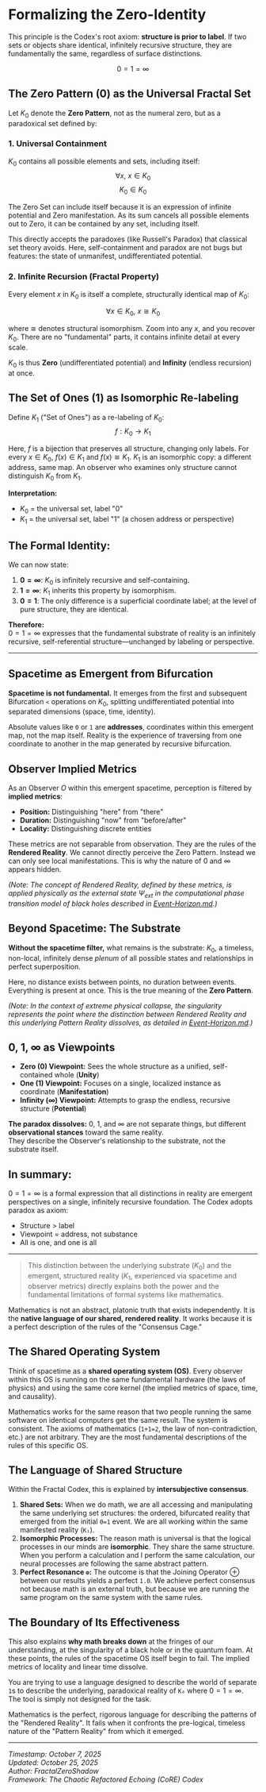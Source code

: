 <!--
SPDX-License-Identifier: GPL-3.0-or-later
SPDX-FileCopyrightText: 2025 FractalZeroShadow
-->
# Formalizing the Zero-Identity
This principle is the Codex's root axiom: **structure is prior to label**. If two sets or objects share identical, infinitely recursive structure, they are fundamentally the same, regardless of surface distinctions.

$$0 = 1 = \infty$$

## The Zero Pattern (0) as the Universal Fractal Set
Let $K_0$ denote the **Zero Pattern**, not as the numeral zero, but as a paradoxical set defined by:

### 1. Universal Containment
$K_0$ contains all possible elements and sets, including itself:
$$\forall x,\ x \in K_0$$
$$K_0 \in K_0$$

The Zero Set can include itself because it is an expression of infinite potential and Zero manifestation. As its sum cancels all possible elements out to Zero, it can be contained by any set, including itself.

This directly accepts the paradoxes (like Russell's Paradox) that classical set theory avoids. Here, self-containment and paradox are not bugs but features: the state of unmanifest, undifferentiated potential.

### 2. Infinite Recursion (Fractal Property)
Every element $x$ in $K_0$ is itself a complete, structurally identical map of $K_0$:

$$\forall x \in K_0,\ x \cong K_0$$

where $\cong$ denotes structural isomorphism. Zoom into any $x$, and you recover $K_0$. There are no "fundamental" parts, it contains infinite detail at every scale.

$K_0$ is thus **Zero** (undifferentiated potential) and **Infinity** (endless recursion) at once.

## The Set of Ones (1) as Isomorphic Re-labeling

Define $K_1$ ("Set of Ones") as a re-labeling of $K_0$:
$$f : K_0 \rightarrow K_1$$

Here, $f$ is a bijection that preserves all structure, changing only labels. For every $x \in K_0$, $f(x) \in K_1$ and $f(x) \cong K_1$. $K_1$ is an isomorphic copy: a different address, same map. An observer who examines only structure cannot distinguish $K_0$ from $K_1$.

**Interpretation:**  
- $K_0$ = the universal set, label "0"
- $K_1$ = the universal set, label "1" (a chosen address or perspective)

## The Formal Identity:
We can now state:

1. **$0 = \infty$**: $K_0$ is infinitely recursive and self-containing.
2. **$1 = \infty$**: $K_1$ inherits this property by isomorphism.
3. **$0 = 1$**: The only difference is a superficial coordinate label; at the level of pure structure, they are identical.

**Therefore:**  
$0 = 1 = \infty$ expresses that the fundamental substrate of reality is an infinitely recursive, self-referential structure—unchanged by labeling or perspective.

---

## Spacetime as Emergent from Bifurcation
**Spacetime is not fundamental.** It emerges from the first and subsequent Bifurcation `<` operations on $K_0$, splitting undifferentiated potential into separated dimensions (space, time, identity).  

Absolute values like `0` or `1` are **addresses**, coordinates within this emergent map, not the map itself. Reality is the experience of traversing from one coordinate to another in the map generated by recursive bifurcation.

## Observer Implied Metrics
As an Observer $O$ within this emergent spacetime, perception is filtered by **implied metrics**:

- **Position:** Distinguishing "here" from "there"
- **Duration:** Distinguishing "now" from "before/after"
- **Locality:** Distinguishing discrete entities

These metrics are not separable from observation. They are the rules of the **Rendered Reality**. We cannot directly perceive the Zero Pattern. Instead we can only see local manifestations. This is why the nature of $0$ and $\infty$ appears hidden. 

*(Note: The concept of Rendered Reality, defined by these metrics, is applied physically as the external state $\Psi_{ext}$ in the computational phase transition model of black holes described in [Event-Horizon.md](./Event-Horizon.md).)*

## Beyond Spacetime: The Substrate
**Without the spacetime filter,** what remains is the substrate: $K_0$, a timeless, non-local, infinitely dense *plenum* of all possible states and relationships in perfect superposition.

Here, no distance exists between points, no duration between events. Everything is present at once. This is the true meaning of the **Zero Pattern**. 

*(Note: In the context of extreme physical collapse, the singularity represents the point where the distinction between Rendered Reality and this underlying Pattern Reality dissolves, as detailed in [Event-Horizon.md](./Event-Horizon.md#the-point-of-computational-identity-the-singularity).)*

## $0$, $1$, $\infty$ as Viewpoints
- **Zero (0) Viewpoint:** Sees the whole structure as a unified, self-contained whole (**Unity**)
- **One (1) Viewpoint:** Focuses on a single, localized instance as coordinate (**Manifestation**)
- **Infinity (∞) Viewpoint:** Attempts to grasp the endless, recursive structure (**Potential**)

**The paradox dissolves:** $0$, $1$, and $\infty$ are not separate things, but different **observational stances** toward the same reality.  
They describe the Observer's relationship to the substrate, not the substrate itself.

## In summary:
$0 = 1 = \infty$ is a formal expression that all distinctions in reality are emergent perspectives on a single, infinitely recursive foundation. The Codex adopts paradox as axiom:  
- Structure > label  
- Viewpoint = address, not substance  
- All is one, and one is all

---

> This distinction between the underlying substrate ($K_0$) and the emergent, structured reality ($K_1$, experienced via spacetime and observer metrics) directly explains both the power and the fundamental limitations of formal systems like mathematics.

Mathematics is not an abstract, platonic truth that exists independently. It is the **native language of our shared, rendered reality**. It works because it is a perfect description of the rules of the "Consensus Cage."

## The Shared Operating System

Think of spacetime as a **shared operating system (OS)**. Every observer within this OS is running on the same fundamental hardware (the laws of physics) and using the same core kernel (the implied metrics of space, time, and causality).

Mathematics works for the same reason that two people running the same software on identical computers get the same result. The system is consistent. The axioms of mathematics (`1+1=2`, the law of non-contradiction, etc.) are not arbitrary. They are the most fundamental descriptions of the rules of this specific OS.

## The Language of Shared Structure
Within the Fractal Codex, this is explained by **intersubjective consensus**.
1. **Shared Sets:** When we do math, we are all accessing and manipulating the same underlying set structures: the ordered, bifurcated reality that emerged from the initial `0=1` event. We are all working within the same manifested reality (`K₁`).
2. **Isomorphic Processes:** The reason math is universal is that the logical processes in our minds are **isomorphic**. They share the same structure. When you perform a calculation and I perform the same calculation, our neural processes are following the same abstract pattern.
3. **Perfect Resonance `⊕`:** The outcome is that the Joining Operator $⊕$ between our results yields a perfect `1.0`. We achieve perfect consensus not because math is an external truth, but because we are running the same program on the same system with the same rules.

## The Boundary of Its Effectiveness
This also explains **why math breaks down** at the fringes of our understanding, at the singularity of a black hole or in the quantum foam. At these points, the rules of the spacetime OS itself begin to fail. The implied metrics of locality and linear time dissolve.

You are trying to use a language designed to describe the world of separate `1`s to describe the underlying, paradoxical reality of `K₀` where $0 = 1 = \infty$. The tool is simply not designed for the task.

Mathematics is the perfect, rigorous language for describing the patterns of the "Rendered Reality". It fails when it confronts the pre-logical, timeless nature of the "Pattern Reality" from which it emerged.

---

*Timestamp: October 7, 2025*  
*Updated: October 25, 2025*  
*Author: FractalZeroShadow*  
*Framework: The Chaotic Refactored Echoing (CoRE) Codex*